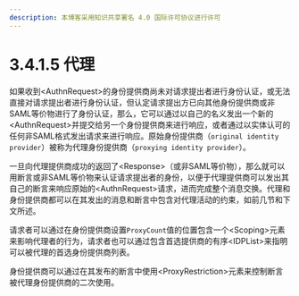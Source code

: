 ```yaml
---
description: 本博客采用知识共享署名 4.0 国际许可协议进行许可
---
```


# 3.4.1.5 代理

如果收到\<AuthnRequest\>的身份提供商尚未对请求提出者进行身份认证，或无法直接对请求提出者进行身份认证，但认定请求提出方已向其他身份提供商或非SAML等价物进行了身份认证，那么，它可以通过以自己的名义发出一个新的\<AuthnRequest\>并提交给另一个身份提供商来进行响应，或者通过以实体认可的任何非SAML格式发出请求来进行响应。原始身份提供商（```original identity provider```）被称为代理身份提供商（```proxying identity provider```）。

一旦向代理提供商成功的返回了\<Response\>（或非SAML等价物），那么就可以用断言或非SAML等价物来认证请求提出者的身份，以便于代理提供商可以发出其自己的断言来响应原始的\<AuthnRequest\>请求，进而完成整个消息交换。代理和身份提供商都可以在其发出的消息和断言中包含对代理活动的约束，如前几节和下文所述。

请求者可以通过在身份提供商设置```ProxyCount```值的位置包含一个\<Scoping\>元素来影响代理者的行为，请求者也可以通过包含首选提供商的有序\<IDPList\>来指明可以被代理的首选身份提供商列表。

身份提供商可以通过在其发布的断言中使用\<ProxyRestriction\>元素来控制断言被代理身份提供商的二次使用。


